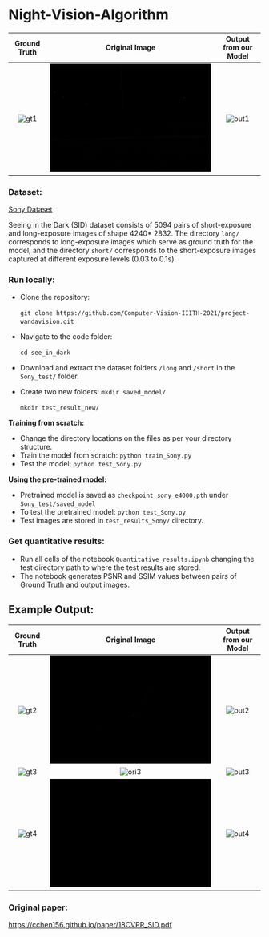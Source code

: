 # Night-Vision-Algorithm
| Ground Truth             |  Original Image           | Output from our Model|
:-------------------------:|:-------------------------:|:-------------------------:
![gt1](/images/10003_00_100_gt.png)  | ![ori1](/images/10003_00_100_ori.png) | ![out1](/images/10003_00_100_out.png)


### Dataset:

[Sony Dataset](https://storage.googleapis.com/isl-datasets/SID/Sony.zip)

Seeing in the Dark (SID) dataset consists of 5094 pairs of short-exposure and long-exposure images of shape 4240* 2832. The directory `long/` corresponds to long-exposure images which serve as ground truth for the model, and the directory `short/` corresponds to the short-exposure images captured at different exposure levels (0.03 to 0.1s).

### Run locally:

* Clone the repository:

  `git clone https://github.com/Computer-Vision-IIITH-2021/project-wandavision.git`

* Navigate to the code folder:

  `cd see_in_dark`

* Download and extract the dataset folders `/long` and `/short` in the `Sony_test/` folder.
* Create two new folders: 
  `mkdir saved_model/`
  
  `mkdir test_result_new/`
  
**Training from scratch:**

* Change the directory locations on the files as per your directory structure.
* Train the model from scratch: `python train_Sony.py`
* Test the model: `python test_Sony.py`

**Using the pre-trained model:**

* Pretrained model is saved as `checkpoint_sony_e4000.pth` under `Sony_test/saved_model`
* To test the pretrained model: `python test_Sony.py`
* Test images are stored in `test_results_Sony/` directory.

### Get quantitative results:

* Run all cells of the notebook `Quantitative_results.ipynb` changing the test directory path to where the test results are stored.
* The notebook generates PSNR and SSIM values between pairs of Ground Truth and output images.

## Example Output:

| Ground Truth             |  Original Image           | Output from our Model|
:-------------------------:|:-------------------------:|:-------------------------:
![gt2](/images/10016_00_250_gt.png)  | ![ori2](/images/10016_00_250_ori.png) | ![out2](/images/10016_00_250_out.png)
![gt3](/images/10074_00_300_gt.png)  | ![ori3](/images/10074_00_300_ori.png) | ![out3](/images/10074_00_300_out.png)
![gt4](/images/10167_00_300_gt.png)  | ![ori4](/images/10167_00_300_ori.png) | ![out4](/images/10167_00_300_out.png)

### Original paper:

https://cchen156.github.io/paper/18CVPR_SID.pdf
